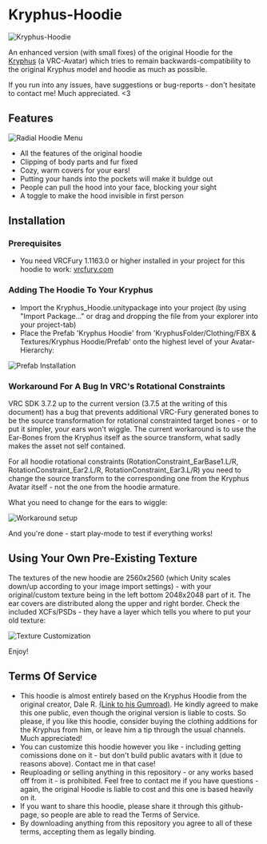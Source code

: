 # Kryphus-Hoodie
![Kryphus-Hoodie](readme_media/hoodie_banner.png)

An enhanced version (with small fixes) of the original Hoodie for the [Kryphus](https://dalearts.gumroad.com/l/Kryphus) (a VRC-Avatar) which tries to remain backwards-compatibility to the original Kryphus model and hoodie as much as possible.

If you run into any issues, have suggestions or bug-reports - don't hesitate to contact me! Much appreciated. <3

## Features
![Radial Hoodie Menu](readme_media/radial_menu.png)
* All the features of the original hoodie
* Clipping of body parts and fur fixed
* Cozy, warm covers for your ears!
* Putting your hands into the pockets will make it buldge out
* People can pull the hood into your face, blocking your sight
* A toggle to make the hood invisible in first person

## Installation
### Prerequisites

* You need VRCFury 1.1163.0 or higher installed in your project for this hoodie to work: [vrcfury.com](https://vrcfury.com/)

### Adding The Hoodie To Your Kryphus

* Import the Kryphus_Hoodie.unitypackage into your project (by using "Import Package..." or drag and dropping the file from your explorer into your project-tab)
* Place the Prefab 'Kryphus Hoodie' from 'KryphusFolder/Clothing/FBX & Textures/Kryphus Hoodie/Prefab' onto the highest level of your Avatar-Hierarchy:

![Prefab Installation](readme_media/prefab_installation.png)

### Workaround For A Bug In VRC's Rotational Constraints

VRC SDK 3.7.2 up to the current version (3.7.5 at the writing of this document) has a bug that prevents additional VRC-Fury generated bones to be the source transformation for rotational constrainted target bones - or to put it simpler, your ears won't wiggle.
The current workaround is to use the Ear-Bones from the Kryphus itself as the source transform, what sadly makes the asset not self contained.

For all hoodie rotational constraints (RotationConstraint_EarBase1.L/R, RotationConstraint_Ear2.L/R, RotationConstraint_Ear3.L/R) you need to change the source transform to the corresponding one from the Kryphus Avatar itself - not the one from the hoodie armature.

What you need to change for the ears to wiggle:

![Workaround setup](readme_media/prefab_rotation_constraint_workaround.png)

And you're done - start play-mode to test if everything works!

## Using Your Own Pre-Existing Texture

The textures of the new hoodie are 2560x2560 (which Unity scales down/up according to your image import settings) - with your original/custom texture being in the left bottom 2048x2048 part of it. The ear covers are distributed along the upper and right border.
Check the included XCFs/PSDs - they have a layer which tells you where to put your old texture:

![Texture Customization](readme_media/texture_customization.png)

Enjoy!

## Terms Of Service

* This hoodie is almost entirely based on the Kryphus Hoodie from the original creator, Dale R. [(Link to his Gumroad)](https://dalearts.gumroad.com/). He kindly agreed to make this one public, even though the original version is liable to costs. So please, if you like this hoodie, consider buying the clothing additions for the Kryphus from him, or leave him a tip through the usual channels. Much appreciated!
* You can customize this hoodie however you like - including getting comissions done on it - but don't build public avatars with it (due to reasons above). Contact me in that case!
* Reuploading or selling anything in this repository - or any works based off from it - is prohibited. Feel free to contact me if you have questions - again, the original Hoodie is liable to cost and this one is based heavily on it.
* If you want to share this hoodie, please share it through this github-page, so people are able to read the Terms of Service.
* By downloading anything from this repository you agree to all of these terms, accepting them as legally binding.

